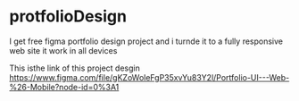 # protfolioDesign
I get free figma portfolio design project and i turnde it to a fully responsive web site it work in all devices

This isthe link of this project desgin https://www.figma.com/file/gKZoWoleFgP35xvYu83Y2l/Portfolio-UI---Web-%26-Mobile?node-id=0%3A1
